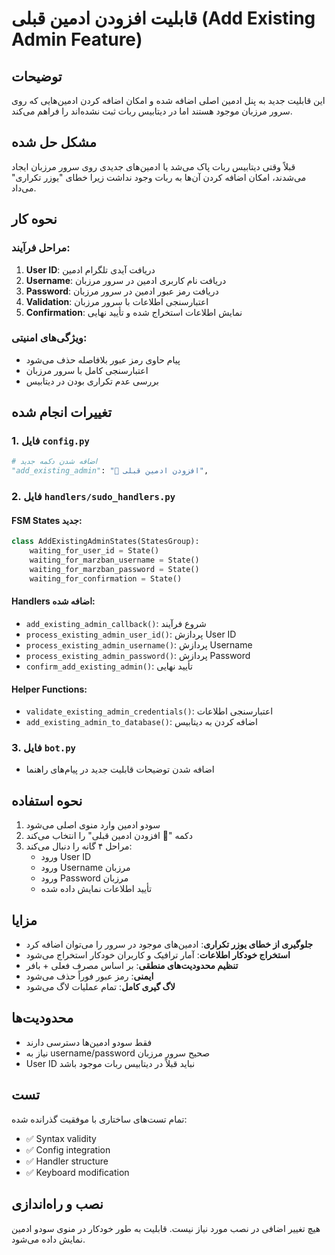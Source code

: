 # قابلیت افزودن ادمین قبلی (Add Existing Admin Feature)

## توضیحات

این قابلیت جدید به پنل ادمین اصلی اضافه شده و امکان اضافه کردن ادمین‌هایی که روی سرور مرزبان موجود هستند اما در دیتابیس ربات ثبت نشده‌اند را فراهم می‌کند.

## مشکل حل شده

قبلاً وقتی دیتابیس ربات پاک می‌شد یا ادمین‌های جدیدی روی سرور مرزبان ایجاد می‌شدند، امکان اضافه کردن آن‌ها به ربات وجود نداشت زیرا خطای "یوزر تکراری" می‌داد.

## نحوه کار

### مراحل فرآیند:
1. **User ID**: دریافت آیدی تلگرام ادمین
2. **Username**: دریافت نام کاربری ادمین در سرور مرزبان  
3. **Password**: دریافت رمز عبور ادمین در سرور مرزبان
4. **Validation**: اعتبارسنجی اطلاعات با سرور مرزبان
5. **Confirmation**: نمایش اطلاعات استخراج شده و تأیید نهایی

### ویژگی‌های امنیتی:
- پیام حاوی رمز عبور بلافاصله حذف می‌شود
- اعتبارسنجی کامل با سرور مرزبان
- بررسی عدم تکراری بودن در دیتابیس

## تغییرات انجام شده

### 1. فایل `config.py`
```python
# اضافه شدن دکمه جدید
"add_existing_admin": "🔄 افزودن ادمین قبلی",
```

### 2. فایل `handlers/sudo_handlers.py`

#### FSM States جدید:
```python
class AddExistingAdminStates(StatesGroup):
    waiting_for_user_id = State()
    waiting_for_marzban_username = State()
    waiting_for_marzban_password = State()
    waiting_for_confirmation = State()
```

#### Handlers اضافه شده:
- `add_existing_admin_callback()`: شروع فرآیند
- `process_existing_admin_user_id()`: پردازش User ID
- `process_existing_admin_username()`: پردازش Username
- `process_existing_admin_password()`: پردازش Password
- `confirm_add_existing_admin()`: تأیید نهایی

#### Helper Functions:
- `validate_existing_admin_credentials()`: اعتبارسنجی اطلاعات
- `add_existing_admin_to_database()`: اضافه کردن به دیتابیس

### 3. فایل `bot.py`
- اضافه شدن توضیحات قابلیت جدید در پیام‌های راهنما

## نحوه استفاده

1. سودو ادمین وارد منوی اصلی می‌شود
2. دکمه "🔄 افزودن ادمین قبلی" را انتخاب می‌کند
3. مراحل ۴ گانه را دنبال می‌کند:
   - ورود User ID
   - ورود Username مرزبان
   - ورود Password مرزبان  
   - تأیید اطلاعات نمایش داده شده

## مزایا

- **جلوگیری از خطای یوزر تکراری**: ادمین‌های موجود در سرور را می‌توان اضافه کرد
- **استخراج خودکار اطلاعات**: آمار ترافیک و کاربران خودکار استخراج می‌شود
- **تنظیم محدودیت‌های منطقی**: بر اساس مصرف فعلی + بافر
- **ایمنی**: رمز عبور فوراً حذف می‌شود
- **لاگ گیری کامل**: تمام عملیات لاگ می‌شود

## محدودیت‌ها

- فقط سودو ادمین‌ها دسترسی دارند
- نیاز به username/password صحیح سرور مرزبان
- User ID نباید قبلاً در دیتابیس ربات موجود باشد

## تست

تمام تست‌های ساختاری با موفقیت گذرانده شده:
- ✅ Syntax validity
- ✅ Config integration  
- ✅ Handler structure
- ✅ Keyboard modification

## نصب و راه‌اندازی

هیچ تغییر اضافی در نصب مورد نیاز نیست. قابلیت به طور خودکار در منوی سودو ادمین نمایش داده می‌شود.